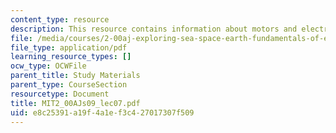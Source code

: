 ```yaml
---
content_type: resource
description: This resource contains information about motors and electronics.
file: /media/courses/2-00aj-exploring-sea-space-earth-fundamentals-of-engineering-design-spring-2009/e8c25391a19f4a1ef3c427017307f509_MIT2_00AJs09_lec07.pdf
file_type: application/pdf
learning_resource_types: []
ocw_type: OCWFile
parent_title: Study Materials
parent_type: CourseSection
resourcetype: Document
title: MIT2_00AJs09_lec07.pdf
uid: e8c25391-a19f-4a1e-f3c4-27017307f509
---
```

